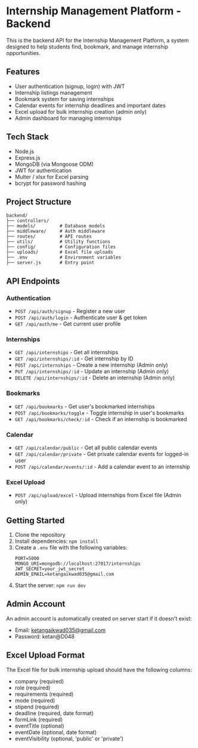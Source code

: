# Internship Management Platform - Backend

This is the backend API for the Internship Management Platform, a system designed to help students find, bookmark, and manage internship opportunities.

## Features

- User authentication (signup, login) with JWT
- Internship listings management
- Bookmark system for saving internships
- Calendar events for internship deadlines and important dates
- Excel upload for bulk internship creation (admin only)
- Admin dashboard for managing internships

## Tech Stack

- Node.js
- Express.js
- MongoDB (via Mongoose ODM)
- JWT for authentication
- Multer / xlsx for Excel parsing
- bcrypt for password hashing

## Project Structure

```
backend/
├── controllers/
├── models/         # Database models
├── middleware/     # Auth middleware
├── routes/         # API routes
├── utils/          # Utility functions
├── config/         # Configuration files
├── uploads/        # Excel file uploads
├── .env            # Environment variables
├── server.js       # Entry point
```

## API Endpoints

### Authentication
- `POST /api/auth/signup` - Register a new user
- `POST /api/auth/login` - Authenticate user & get token
- `GET /api/auth/me` - Get current user profile

### Internships
- `GET /api/internships` - Get all internships
- `GET /api/internships/:id` - Get internship by ID
- `POST /api/internships` - Create a new internship (Admin only)
- `PUT /api/internships/:id` - Update an internship (Admin only)
- `DELETE /api/internships/:id` - Delete an internship (Admin only)

### Bookmarks
- `GET /api/bookmarks` - Get user's bookmarked internships
- `POST /api/bookmarks/toggle` - Toggle internship in user's bookmarks
- `GET /api/bookmarks/check/:id` - Check if an internship is bookmarked

### Calendar
- `GET /api/calendar/public` - Get all public calendar events
- `GET /api/calendar/private` - Get private calendar events for logged-in user
- `POST /api/calendar/events/:id` - Add a calendar event to an internship

### Excel Upload
- `POST /api/upload/excel` - Upload internships from Excel file (Admin only)

## Getting Started

1. Clone the repository
2. Install dependencies: `npm install`
3. Create a `.env` file with the following variables:
   ```
   PORT=5000
   MONGO_URI=mongodb://localhost:27017/internships
   JWT_SECRET=your_jwt_secret
   ADMIN_EMAIL=ketangaikwad035@gmail.com
   ```
4. Start the server: `npm run dev`

## Admin Account

An admin account is automatically created on server start if it doesn't exist:

- Email: ketangaikwad035@gmail.com
- Password: ketan@D048

## Excel Upload Format

The Excel file for bulk internship upload should have the following columns:

- company (required)
- role (required)
- requirements (required)
- mode (required)
- stipend (required)
- deadline (required, date format)
- formLink (required)
- eventTitle (optional)
- eventDate (optional, date format)
- eventVisibility (optional, 'public' or 'private')